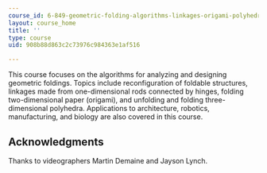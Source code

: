 ```yaml
---
course_id: 6-849-geometric-folding-algorithms-linkages-origami-polyhedra-fall-2012
layout: course_home
title: ''
type: course
uid: 908b88d863c2c73976c984363e1af516

---
```

This course focuses on the algorithms for analyzing and designing geometric foldings. Topics include reconfiguration of foldable structures, linkages made from one-dimensional rods connected by hinges, folding two-dimensional paper (origami), and unfolding and folding three-dimensional polyhedra. Applications to architecture, robotics, manufacturing, and biology are also covered in this course.

Acknowledgments
---------------

Thanks to videographers Martin Demaine and Jayson Lynch.

